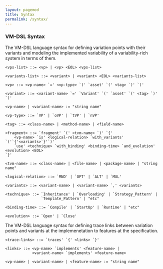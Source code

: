 ```yaml
---
layout: pagemod
title: Syntax
permalink: /syntax/
---
```



### VM-DSL Syntax

The VM-DSL language syntax for defining variation points with their variants and modeling the implemented variability of a variability-rich system in terms of them.

```
<vps-list> ::= <vp> | <vp> <EOL> <vps-list> 

<variants-list> ::= <variant> | <variant> <EOL> <variants-list> 

<vp> ::= <vp-name> `=' <vp-type> `(' `asset' `(' <tag> `)' `)'

<variant> ::= <variant-name> `=' `Variant' `(' `asset' `(' <tag> `)' `)'

<vp-name> | <variant-name> := "string name"

<vp-type> ::= `VP' | `oVP' | `tVP' | `nVP'

<tag> ::= <class-name> | <method-name> | <field-name>

<fragment> ::= `fragment' `(' <tvm-name> `)' `{' 
    <vp-name> `is' <logical-relation> `with_variants' `('`{'<variants>`}'`)'
    `use' <technique> `with_binding' <binding-time> `and_evolution' <evolution> <EOL> 
`}'

<tvm-name> ::= <class-name> | <file-name> | <package-name> | "string name"

<logical-relation> ::= `MND' | `OPT' | `ALT' | `MUL'

<variants> ::= <variant-name> | <variant-name> `,' <variants> 

<technique> ::= `Inheritance' | `Overloading' | `Strategy_Pattern' |
                `Template_Pattern' | "etc"

<binding-time> ::= `Compile' | `StartUp' | `Runtime' | "etc"

<evolution> ::= `Open' | `Close'
```

The VM-DSL language syntax for defining trace links between variation points and variants at the implemenetation to features at the specification.

```
<trace-links> ::= `traces' `{' <links> `}'

<links> ::= <vp-name> `implements' <feature-name> | 
            <variant-name> `implements' <feature-name>

<vp-name> | <variant-name> | <feature-name> := "string name"
```